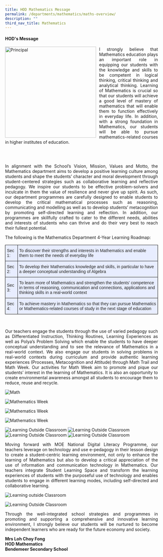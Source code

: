 ```yaml
---
title: HOD Mathematics Message
permalink: /departments/mathematics/maths-overview/
description: ""
third_nav_title: Mathematics
---
```

#### HOD's Message

<p style="float:left; margin: 0 10px 0px 0">  
<img src="/images/Departments/maths-hod.jpg" alt="Principal" style="width:300px" /></p>  
<p style="text-align:justify">
	
<p style="text-align:justify">I strongly believe that Mathematics education plays an important role in equipping our students with the knowledge and skills to be competent in logical thinking, critical thinking and analytical thinking. Learning of Mathematics is crucial so that our students will achieve a good level of mastery of mathematics that will enable them to function effectively in everyday life. In addition, with a strong foundation in Mathematics, our students will be able to pursue mathematics-related courses in higher institutes of education.</p>

<br>
<br>

<p style="text-align:justify">In alignment with the School’s Vision, Mission, Values and Motto, the Mathematics department aims to develop a positive learning culture among students and shape the students’ character and moral development through student-centered strategies such as collaborative learning and reflective pedagogy.  We inspire our students to be effective problem-solvers and inculcate in them the value of resilience and never give up spirit. As such, our department programmes are carefully designed to enable students to develop the critical mathematical processes such as reasoning, communicating and modelling as well as to develop students’ metacognition by promoting self-directed learning and reflection. In addition, our programmes are skillfully crafted to cater to the different needs, abilities and interests of students who can thrive and do their very best to reach their fullest potential.
</p>


The following is the Mathematics Department 4-Year Learning Roadmap:

<style type="text/css">
.tg  {border-collapse:collapse;border-spacing:0;}
.tg td{border-color:black;border-style:solid;border-width:1px;font-family:Arial, sans-serif;font-size:14px;
  overflow:hidden;padding:10px 5px;word-break:normal;}
.tg th{border-color:black;border-style:solid;border-width:1px;font-family:Arial, sans-serif;font-size:14px;
  font-weight:normal;overflow:hidden;padding:10px 5px;word-break:normal;}
.tg .tg-lr6o{background-color:#E8EDFF;color:#222;text-align:left;vertical-align:middle}
</style>
<table class="tg">
<thead>
  <tr>
    <th class="tg-lr6o"><span style="color:#222">Sec 1:</span></th>
    <th class="tg-lr6o"><span style="color:#222">To discover their strengths and interests in Mathematics and enable them to meet the needs of everyday life</span></th>
  </tr>
</thead>
<tbody>
  <tr>
    <td class="tg-lr6o"><span style="color:#222">Sec 2:</span></td>
    <td class="tg-lr6o"><span style="color:#222">To develop their Mathematics knowledge and skills, in particular to have a deeper conceptual understanding of Algebra</span></td>
  </tr>
  <tr>
    <td class="tg-lr6o"><span style="color:#222">Sec 3:</span></td>
    <td class="tg-lr6o"><span style="color:#222">To learn more of Mathematics and strengthen the students’ competence in terms of reasoning, communication and connections, applications and thinking skills in a real-world context</span></td>
  </tr>
  <tr>
    <td class="tg-lr6o"><span style="color:#222">Sec 4:</span></td>
    <td class="tg-lr6o"><span style="color:#222">To achieve mastery in Mathematics so that they can pursue Mathematics or Mathematics-related courses of study in the next stage of education</span></td>
  </tr>
</tbody>
</table>

<br>

<p style="text-align:justify">Our teachers engage the students through the use of varied pedagogy such as Differentiated Instruction, Thinking Routines, Learning Experiences as well as Polya’s Problem Solving which enable the students to have deeper conceptual understanding and to see the relevance of Mathematics in a real-world context. We also engage our students in solving problems in real-world contexts during curriculum and provide authentic learning experiences (Processes, Metacognition and Attitude) through Math Trail and Math Week. Our activities for Math Week aim to promote and pique our students’ interest in the learning of Mathematics. It is also an opportunity to create environmental awareness amongst all students to encourage them to reduce, reuse and recycle.</p>


![Math](/images/Departments/math-mathweek.png)


![Mathematics Week](/images/Departments/math-01.jpg)


![Mathematics Week](/images/Departments/math-02.jpg)


![Mathematics Week](/images/Departments/math-03.jpg)

<img src="/images/Departments/math-mathweek.png" alt="Learning Outside Classroom"/>

<img src="/images/Departments/math-01.jpg" alt="Learning Outside Classroom"/>

<img src="/images/Departments/math-02.jpg" alt="Learning Outside Classroom"/>

<img src="/images/Departments/math-03.jpg" alt="Learning Outside Classroom"/>

<p style="text-align:justify">Moving forward with MOE National Digital Literacy Programme, our teachers leverage on technology and use e-pedagogy in their lesson design to create a student-centric learning environment, not only to enhance the learning of Mathematics but also to develop a critical appreciation of the use of information and communication technology in Mathematics. Our teachers integrate Student Learning Space and transform the learning experiences of students with the purposeful use of technology and enables students to engage in different learning modes, including self-directed and collaborative learning.</p>


![Learning outside Classroom](/images/Departments/math-04.jpg)

<img src="/images/Departments/math-04.jpg" alt="Learning Outside Classroom"/>


<br>

<p style="text-align:justify">Through the well-integrated school strategies and programmes in promoting and supporting a comprehensive and innovative learning environment, I strongly believe our students will be nurtured to become independent learners who are ready for the future economy and society.</p>

 
**Mrs Loh Choy Fong <br>
HOD Mathematics <br>
Bendemeer Secondary School**